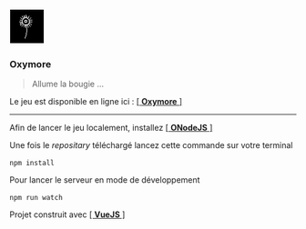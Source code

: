![](src/assets/hana.png)
### Oxymore

> Allume la bougie ...


Le jeu est disponible en ligne ici : [[ **Oxymore** ]](https://hungry-swirles-f31e6c.netlify.app/) 

---

Afin de lancer le jeu localement, installez [[ **ONodeJS** ]](https://nodejs.org/en/)

Une fois le *repositary* téléchargé lancez cette commande sur votre terminal

```
npm install
```

Pour lancer le serveur en mode de développement 

```
npm run watch
```

Projet construit avec [[ **VueJS** ]](https://vuejs.org/)
